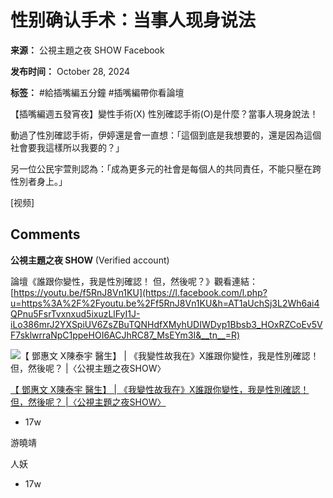 # 性别确认手术：当事人现身说法

**来源：** 公視主題之夜 SHOW Facebook

**发布时间：** October 28, 2024

**标签：** #給插嘴編五分鐘 #插嘴編帶你看論壇

【插嘴編週五發宵夜】變性手術(X) 性別確認手術(O)是什麼？當事人現身說法！

動過了性別確認手術，伊婷還是會一直想：「這個到底是我想要的，還是因為這個社會要我這樣所以我要的？」

另一位公民宇萱則認為：「成為更多元的社會是每個人的共同責任，不能只壓在跨性別者身上。」

[视频]

## Comments

**公視主題之夜 SHOW** (Verified account)

論壇《誰跟你變性，我是性別確認！ 但，然後呢？》觀看連結： [https://youtu.be/f5RnJ8Vn1KU](https://l.facebook.com/l.php?u=https%3A%2F%2Fyoutu.be%2Ff5RnJ8Vn1KU&h=AT1aUchSj3L2Wh6ai4QPnu5FsrTvxnxud5ixuzLlFyI1J-iLo386mrJ2YXSpiUV6ZsZBuTQNHdfXMyhUDIWDyp1Bbsb3_HOxRZCoEv5VF7sklwrraNpC1ppeHOI6ACJhRC87_MsEYm3I&__tn__=R)

![【 鄧惠文 X陳泰宇 醫生】 | 《我變性故我在》X誰跟你變性，我是性別確認！ 但，然後呢？ |〈公視主題之夜SHOW〉](https://external-sjc3-1.xx.fbcdn.net/emg1/v/t13/16812854649384368816?url=https%3A%2F%2Fi.ytimg.com%2Fvi%2Ff5RnJ8Vn1KU%2Fmaxresdefault.jpg&fb_obo=1&utld=ytimg.com&stp=c0.5000x0.5000f_dst-emg0_p98x98_q75_tt6&ccb=13-1&oh=06_Q399iJNrNRBufg-kZrRlPfCtMqId804puHAg8eh7tnn4ubE&oe=67C56E28&_nc_sid=4c006c)

[【 鄧惠文 X陳泰宇 醫生】 | 《我變性故我在》X誰跟你變性，我是性別確認！ 但，然後呢？ |〈公視主題之夜SHOW〉](https://l.facebook.com/l.php?u=https%3A%2F%2Fyoutu.be%2Ff5RnJ8Vn1KU&h=AT1ho1LHyEeZeELXzWhIAT4qIGCt8LUiZjU871vVOVcxWKtHBgLXSjxJaIO7YwlIx6vpZiRMnARlQKto6rjnvIve9JjYUiZHMFuuWByqhx8uMsl-lJqW-U6m4iIuBgJoknlBDzWr5t-6Yf4sYmd0ES5M&__tn__=R)

*   17w

游曉靖

人妖

*   17w
